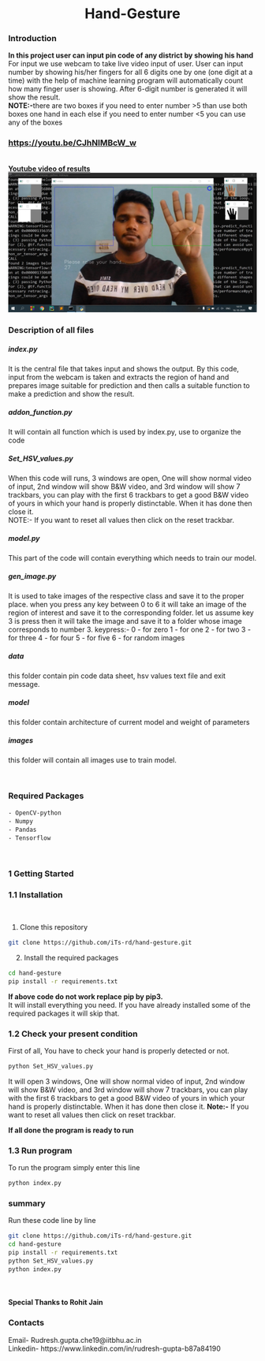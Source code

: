 <h1 align="center"> Hand-Gesture </h1>
<h3>Introduction</h3>

<strong>In this project user can input pin code of any district by showing his hand</strong><br>
For input we use webcam to take live video input of user. User can input number by showing his/her fingers for all 6 digits one by one (one digit at a time) with the help of machine learning program will automatically count how many finger user is showing. After 6-digit number is generated it will show the result.<br>
<strong>NOTE:-</strong>there are two boxes if you need to enter number >5 than use both boxes one hand in each else if you need to enter number <5 you can use any of the boxes <br> 

<h3><a href="https://youtu.be/CJhNlMBcW_w">https://youtu.be/CJhNlMBcW_w</a></h3><br>
<a href="https://youtu.be/CJhNlMBcW_w"><strong>Youtube video of results</strong></a><br>
<a href="https://youtu.be/CJhNlMBcW_w"><img src="data/thumbnail.png"></a>

<h3>Description of all files</h3>
<h5>index.py</h5>

It is the central file that takes input and shows the output. By this code, input from the webcam is taken and extracts the region of hand and prepares image suitable for prediction and then calls a suitable function to make a prediction and show the result.

<h5>addon_function.py</h5>

It will contain all function which is used by index.py, use to organize the code

<h5>Set_HSV_values.py</h5>

When this code will runs, 3 windows are open, One will show normal video of input, 2nd window will show B&W video, and 3rd window will show 7 trackbars, you can play with the first 6 trackbars to get a good B&W video of yours in which your hand is properly distinctable. When it has done then close it. <br>
NOTE:- If you want to reset all values then click on the reset trackbar.

<h5>model.py</h5>

This part of the code will contain everything which needs to train our model.

<h5>gen_image.py</h5>

It is used to take images of the respective class and save it to the proper place. when you press any key between 0 to 6 it will take an image of the region of interest and save it to the corresponding folder. let us assume key 3 is press then it will take the image and save it to a folder whose image corresponds to number 3.
keypress:-
0		- for zero
1		- for one
2		- for two
3		- for three
4		- for four
5		- for five
6		- for random images


<h5>data</h5>

this folder contain pin code data sheet, hsv values text file and exit message.

<h5>model</h5>

this folder contain architecture of current model and weight of parameters

<h5>images</h5>

this folder will contain all images use to train model.



<br>

<h3>Required Packages</h3>

```bash
- OpenCV-python
- Numpy
- Pandas
- Tensorflow 
```
<br>


<h3>1 Getting Started</h3>


<h3>1.1 Installation</h3>

   
1. Clone this repository
   
```bash
git clone https://github.com/iTs-rd/hand-gesture.git
```
   
2. Install the required packages
```bash
cd hand-gesture
pip install -r requirements.txt
```
<strong>If above code do not work replace pip by pip3.</strong><br>
It will install everything you need. If you have already installed some of the required packages it will skip that.

<h3>1.2 Check your present condition </h3>

First of all, You have to check your hand is properly detected or not.

```bash
python Set_HSV_values.py
```

It will open 3 windows, One will show normal video of input, 2nd window will show B&W video, and 3rd window will show 7 trackbars, you can play with the first 6 trackbars to get a good B&W video of yours in which your hand is properly distinctable. When it has done then close it.
<strong>Note:-</strong> If you want to reset all values then click on reset trackbar.

<strong>If all done the program is ready to run</strong>

<h3>1.3 Run program</h3>

To run the program simply enter this line

```bash
python index.py
```


<h3>summary</h3>

Run these code line by line

```bash
git clone https://github.com/iTs-rd/hand-gesture.git
cd hand-gesture
pip install -r requirements.txt
python Set_HSV_values.py
python index.py
```

<br><h4>Special Thanks to Rohit Jain</h4>
<h3>Contacts</h3>
Email- Rudresh.gupta.che19@iitbhu.ac.in <br>
Linkedin- https://www.linkedin.com/in/rudresh-gupta-b87a84190
